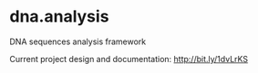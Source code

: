 dna.analysis
============

DNA sequences analysis framework

Current project design and documentation: http://bit.ly/1dvLrKS
